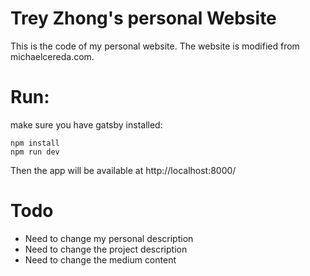 # Trey Zhong's personal Website

This is the code of my personal website. The website is modified from michaelcereda.com.

# Run: 

make sure you have gatsby installed: 
```
npm install
npm run dev
```
Then the app will be available at http://localhost:8000/

# Todo 
- Need to change my personal description
- Need to change the project description
- Need to change the medium content
